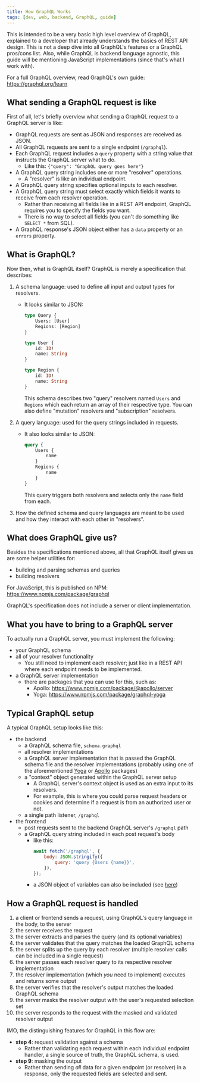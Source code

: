```yaml
---
title: How GraphQL Works
tags: [dev, web, backend, GraphQL, guide]
---
```


This is intended to be a very basic high level overview of GraphQL, explained to a developer that already understands the basics of REST API design. This is not a deep dive into all GraphQL's features or a GraphQL pros/cons list. Also, while GraphQL is backend language agnostic, this guide will be mentioning JavaScript implementations (since that's what I work with).

<!-- truncate -->

For a full GraphQL overview, read GraphQL's own guide: https://graphql.org/learn

## What sending a GraphQL request is like

First of all, let's briefly overview what sending a GraphQL request to a GraphQL server is like:

-   GraphQL requests are sent as JSON and responses are received as JSON.
-   All GraphQL requests are sent to a single endpoint (`/graphql`).
-   Each GraphQL request includes a `query` property with a string value that instructs the GraphQL server what to do.
    -   Like this: `{"query": "GraphQL query goes here"}`
-   A GraphQL query string includes one or more "resolver" operations.
    -   A "resolver" is like an individual endpoint.
-   A GraphQL query string specifies optional inputs to each resolver.
-   A GraphQL query string must select exactly which fields it wants to receive from each resolver operation.
    -   Rather than receiving all fields like in a REST API endpoint, GraphQL requires you to specify the fields you want.
    -   There is no way to select all fields (you can't do something like `SELECT *` from SQL).
-   A GraphQL response's JSON object either has a `data` property or an `errors` property.

## What is GraphQL?

Now then, what is GraphQL itself? GraphQL is merely a specification that describes:

1.  A schema language: used to define all input and output types for resolvers.

    -   It looks similar to JSON:

        ```graphql
        type Query {
            Users: [User]
            Regions: [Region]
        }

        type User {
            id: ID!
            name: String
        }

        type Region {
            id: ID!
            name: String
        }
        ```

        This schema describes two "query" resolvers named `Users` and `Regions` which each return an array of their respective type. You can also define "mutation" resolvers and "subscription" resolvers.

2.  A query language: used for the query strings included in requests.

    -   It also looks similar to JSON:

        ```graphql
        query {
            Users {
                name
            }
            Regions {
                name
            }
        }
        ```

        This query triggers both resolvers and selects only the `name` field from each.

3.  How the defined schema and query languages are meant to be used and how they interact with each other in "resolvers".

## What does GraphQL give us?

Besides the specifications mentioned above, all that GraphQL itself gives us are some helper utilities for:

-   building and parsing schemas and queries
-   building resolvers

For JavaScript, this is published on NPM: https://www.npmjs.com/package/graphql

GraphQL's specification does not include a server or client implementation.

## What you have to bring to a GraphQL server

To actually run a GraphQL server, you must implement the following:

-   your GraphQL schema
-   all of your resolver functionality
    -   You still need to implement each resolver; just like in a REST API where each endpoint needs to be implemented.
-   a GraphQL server implementation
    -   there are packages that you can use for this, such as:
        -   Apollo: https://www.npmjs.com/package/@apollo/server
        -   Yoga: https://www.npmjs.com/package/graphql-yoga

## Typical GraphQL setup

A typical GraphQL setup looks like this:

-   the backend
    -   a GraphQL schema file, `schema.graphql`
    -   all resolver implementations
    -   a GraphQL server implementation that is passed the GraphQL schema file and the resolver implementations (probably using one of the aforementioned [Yoga](https://www.npmjs.com/package/graphql-yoga) or [Apollo](https://www.npmjs.com/package/@apollo/server) packages)
    -   a "context" object generated within the GraphQL server setup
        -   A GraphQL server's context object is used as an extra input to its resolvers.
        -   For example, this is where you could parse request headers or cookies and determine if a request is from an authorized user or not.
    -   a single path listener, `/graphql`
-   the frontend
    -   post requests sent to the backend GraphQL server's `/graphql` path
    -   a GraphQL query string included in each post request's body
        -   like this:
            ```javascript
            await fetch('/graphql', {
                body: JSON.stringify({
                    query: 'query {Users {name}}',
                }),
            });
            ```
        -   a JSON object of variables can also be included (see [here](https://github.com/electrovir/prisma-to-graphql/blob/b778d246941c8dd128e9a6d376f879e9204e2daa/packages/fetch-graphql/src/fetch-graphql/fetch-raw-graphql.ts#L11-L14))

## How a GraphQL request is handled

1. a client or frontend sends a request, using GraphQL's query language in the body, to the server
2. the server receives the request
3. the server extracts and parses the query (and its optional variables)
4. the server validates that the query matches the loaded GraphQL schema
5. the server splits up the query by each resolver (multiple resolver calls can be included in a single request)
6. the server passes each resolver query to its respective resolver implementation
7. the resolver implementation (which _you_ need to implement) executes and returns some output
8. the server verifies that the resolver's output matches the loaded GraphQL schema
9. the server masks the resolver output with the user's requested selection set
10. the server responds to the request with the masked and validated resolver output

IMO, the distinguishing features for GraphQL in this flow are:

-   **step 4**: request validation against a schema
    -   Rather than validating each request within each individual endpoint handler, a single source of truth, the GraphQL schema, is used.
-   **step 9**: masking the output
    -   Rather than sending _all_ data for a given endpoint (or resolver) in a response, only the requested fields are selected and sent.
